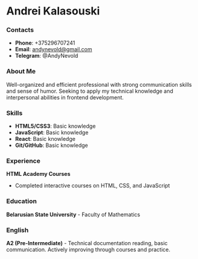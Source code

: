 # Andrei Kalasouski

### Contacts

- **Phone**: +375296707241
- **Email**: andynevold@gmail.com
- **Telegram**: @AndyNevold

### About Me

Well-organized and efficient professional with strong communication skills and sense of humor. Seeking to apply my technical knowledge and interpersonal abilities in frontend development.

### Skills

- **HTML5/CSS3**: Basic knowledge
- **JavaScript**: Basic knowledge
- **React**: Basic knowledge
- **Git/GitHub**: Basic knowledge

### Experience

**HTML Academy Courses**

- Completed interactive courses on HTML, CSS, and JavaScript

### Education

**Belarusian State University** - Faculty of Mathematics

### English

**A2 (Pre-Intermediate)** - Technical documentation reading, basic communication. Actively improving through courses and practice.
